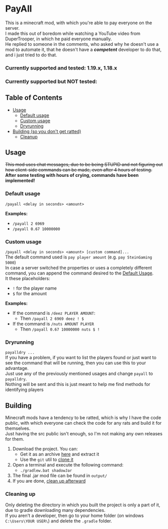 # PayAll
This is a minecraft mod, with which you're able to pay everyone on the server. <br>
I made this out of boredom while watching a YouTube video from DuperTrooper, in which he paid everyone manually. <br>
He replied to someone in the comments, who asked why he doesn't use a mod to automate it, that he doesn't have a ***competent*** developer to do that, and i just tried to do that.
### Currently supported and tested: 1.19.x, 1.18.x
### Currently supported but NOT tested: 
## Table of Contents

- [Usage](#usage)
  - [Default usage](#default-usage) 
  - [Custom usage](#custom-usage) 
  - [Dryrunning](#dryrunning) 
- [Building (so you don't get ratted)](#building)
  - [Cleanup](#cleaning-up)
## Usage
~~This mod uses chat messages, due to be being STUPID and not figuring out how client-side commands can be made, even after 4 hours of testing.~~ <br>
**After some testing with hours of crying, commands have been implemented!**
### Default usage
``/payall <delay in seconds> <amount>`` <br>

**Examples:**
- ``/payall 2 6969``
- ``/payall 0.67 10000000``

### Custom usage
``/payall <delay in seconds> <amount> [custom command]...`` <br>
The default command used is ``pay player amount`` (e.g. ``pay SteinGaming 5000``) <br>
In case a server switched the properties or uses a completely different command, you can append the command desired to the [Default Usage](#default-usage). <br>
It these placeholders:
- ``!`` for the player name
- ``$`` for the amount

**Examples:**
- If the command is ``/deez PLAYER AMOUNT``:
  - Then ``/payall 2 6969 deez ! $``
- If the command is ``/nuts AMOUNT PLAYER``
  - Then ``/payall 0.67 10000000 nuts $ !``

### Dryrunning
``payalldry ...`` <br>
If you have a problem, if you want to list the players found or just want to see the command that will be running, then you can use this to your advantage. <br>
Just use any of the previously mentioned usages and change ``payall`` to ``payalldry``. <br>
Nothing will be sent and this is just meant to help me find methods for identifying players

## Building
Minecraft mods have a tendency to be ratted, which is why I have the code public, with which everyone can check the code for any rats and build it for themselves. <br>
Just having the src public isn't enough, so I'm not making any own releases for them.

1. Download the project. You can:
    - Get it as an archive [here](https://github.com/SteinGaming/PayAll/archive/refs/heads/main.zip) and extract it
    - Use the ``git`` util to [clone it](https://github.com/git-guides/git-clone)
2. Open a terminal and execute the following command:
    - ```./gradlew.bat shadowJar```
3. The final .jar mod file can be found in `output/`
4. If you are done, [clean up afterward](#Cleaning-up)

### Cleaning up
Only deleting the directory in which you built the project is only a part of it, due to gradle downloading many dependencies. <br>
If you aren't a developer, then go to your home folder (on windows ``C:\Users\YOUR USER\``) and delete the ``.gradle`` folder. <br>
